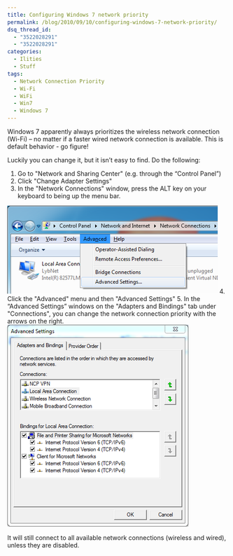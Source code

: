 ```yaml
---
title: Configuring Windows 7 network priority
permalink: /blog/2010/09/10/configuring-windows-7-network-priority/
dsq_thread_id:
  - "3522028291"
  - "3522028291"
categories:
  - Ilities
  - Stuff
tags:
  - Network Connection Priority
  - Wi-Fi
  - WiFi
  - Win7
  - Windows 7
---
```

Windows 7 apparently always prioritizes the wireless network connection (Wi-Fi) – no matter if a faster wired network connection is available. This is default behavior - go figure!

Luckily you can change it, but it isn’t easy to find. Do the following:

  1. Go to "Network and Sharing Center" (e.g. through the “Control Panel”)
  2. Click "Change Adapter Settings"
  3. In the "Network Connections" window, press the ALT key on your keyboard to being up the menu bar.

  !["Network Connection Advanced Settings Menu](/wp-content/uploads/NetworkAdvancedSettingsMenu.png)
  4. Click the "Advanced" menu and then "Advanced Settings"
  5. In the “Advanced Settings” windows on the "Adapters and Bindings" tab under "Connections", you can change the network connection priority with the arrows on the right.
  ![Network Connection Advanced Settings](/wp-content/uploads/NetworkAdvancedSettings.png)

It will still connect to all available network connections (wireless and wired), unless they are disabled.
